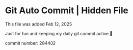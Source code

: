 # Git Auto Commit | Hidden File

This file was added Feb 12, 2025

Just for fun and keeping my daily git commit active 🤪

commit number: 284402
